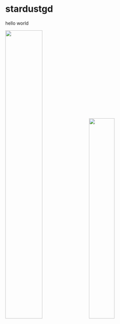 # stardustgd

hello world

<div class='container'>
<img style="height: auto; width: 48%;" class="img" src="https://github-readme-stats-sigma-five.vercel.app/api?username=stardustgd&count_private=true&theme=dark&show_icons=true" />
&nbsp;
&nbsp;
<img style="height: auto; width: 40%;" class="img" src="https://github-readme-stats-sigma-five.vercel.app/api/top-langs/?username=stardustgd&theme=dark&layout=compact" /></div>
</div>
